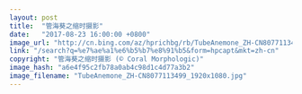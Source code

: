 ```yaml
---
layout: post
title:  "管海葵之缩时摄影"
date:   "2017-08-23 16:00:00 +0800"
image_url: "http://cn.bing.com/az/hprichbg/rb/TubeAnemone_ZH-CN8077113499_1920x1080.jpg"
link: "/search?q=%e7%ae%a1%e6%b5%b7%e8%91%b5&form=hpcapt&mkt=zh-cn"
copyright: "管海葵之缩时摄影 (© Coral Morphologic)"
image_hash: "a6e4f95c2fb78a0ab4c98d1c4d77a3b2"
image_filename: "TubeAnemone_ZH-CN8077113499_1920x1080.jpg"
---
```

